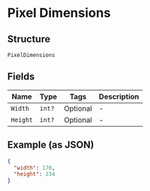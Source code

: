 
# Pixel Dimensions

## Structure

`PixelDimensions`

## Fields

| Name | Type | Tags | Description |
|  --- | --- | --- | --- |
| `Width` | `int?` | Optional | - |
| `Height` | `int?` | Optional | - |

## Example (as JSON)

```json
{
  "width": 170,
  "height": 234
}
```


